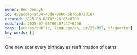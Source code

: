 ```yaml
---
owner: Ben Jendyk
id: 459acca6-9c34-43de-9066-5b7b6b72d1e7
created: 2025-06-08T02:26:03+0200
modified: 2025-07-08T06:07:47+0200
tags: [access/public, language/en, pr/25/057, tf/quarter]
key-words: []
---
```


One new scar every birthday as reaffirmation of oaths 